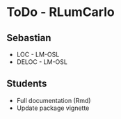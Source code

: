 # ToDo - RLumCarlo

## Sebastian

* LOC - LM-OSL
* DELOC - LM-OSL

## Students 

* Full documentation (Rmd)
* Update package vignette 

